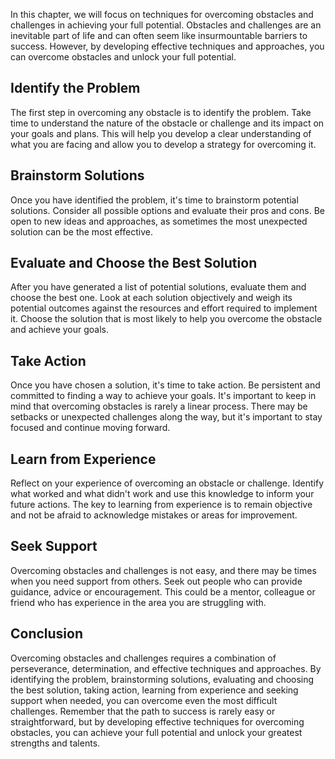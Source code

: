
In this chapter, we will focus on techniques for overcoming obstacles and challenges in achieving your full potential. Obstacles and challenges are an inevitable part of life and can often seem like insurmountable barriers to success. However, by developing effective techniques and approaches, you can overcome obstacles and unlock your full potential.

Identify the Problem
--------------------

The first step in overcoming any obstacle is to identify the problem. Take time to understand the nature of the obstacle or challenge and its impact on your goals and plans. This will help you develop a clear understanding of what you are facing and allow you to develop a strategy for overcoming it.

Brainstorm Solutions
--------------------

Once you have identified the problem, it's time to brainstorm potential solutions. Consider all possible options and evaluate their pros and cons. Be open to new ideas and approaches, as sometimes the most unexpected solution can be the most effective.

Evaluate and Choose the Best Solution
-------------------------------------

After you have generated a list of potential solutions, evaluate them and choose the best one. Look at each solution objectively and weigh its potential outcomes against the resources and effort required to implement it. Choose the solution that is most likely to help you overcome the obstacle and achieve your goals.

Take Action
-----------

Once you have chosen a solution, it's time to take action. Be persistent and committed to finding a way to achieve your goals. It's important to keep in mind that overcoming obstacles is rarely a linear process. There may be setbacks or unexpected challenges along the way, but it's important to stay focused and continue moving forward.

Learn from Experience
---------------------

Reflect on your experience of overcoming an obstacle or challenge. Identify what worked and what didn't work and use this knowledge to inform your future actions. The key to learning from experience is to remain objective and not be afraid to acknowledge mistakes or areas for improvement.

Seek Support
------------

Overcoming obstacles and challenges is not easy, and there may be times when you need support from others. Seek out people who can provide guidance, advice or encouragement. This could be a mentor, colleague or friend who has experience in the area you are struggling with.

Conclusion
----------

Overcoming obstacles and challenges requires a combination of perseverance, determination, and effective techniques and approaches. By identifying the problem, brainstorming solutions, evaluating and choosing the best solution, taking action, learning from experience and seeking support when needed, you can overcome even the most difficult challenges. Remember that the path to success is rarely easy or straightforward, but by developing effective techniques for overcoming obstacles, you can achieve your full potential and unlock your greatest strengths and talents.
